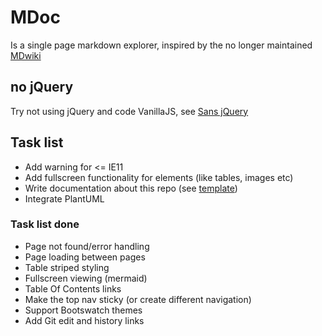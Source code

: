 # MDoc
Is a single page markdown explorer, inspired by the no longer maintained [MDwiki](http://dynalon.github.io/mdwiki/#!index.md)


## no jQuery
Try not using jQuery and code VanillaJS, see [Sans jQuery](https://gist.github.com/joyrexus/7307312)

## Task list
- Add warning for <= IE11
- Add fullscreen functionality for elements (like tables, images etc)
- Write documentation about this repo (see [template](https://gist.github.com/PurpleBooth/109311bb0361f32d87a2))
- Integrate PlantUML

### Task list done
- Page not found/error handling
- Page loading between pages
- Table striped styling
- Fullscreen viewing (mermaid)
- Table Of Contents links
- Make the top nav sticky (or create different navigation)
- Support Bootswatch themes
- Add Git edit and history links